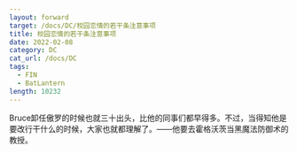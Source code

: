 ```yaml
---
layout: forward
target: /docs/DC/校园恋情的若干条注意事项
title: 校园恋情的若干条注意事项
date: 2022-02-08
category: DC
cat_url: /docs/DC
tags: 
  - FIN
  - BatLantern
length: 10232
---
```


Bruce卸任傲罗的时候也就三十出头，比他的同事们都早得多。不过，当得知他是要改行干什么的时候，大家也就都理解了。——他要去霍格沃茨当黑魔法防御术的教授。
